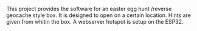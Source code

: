 This project provides the software for an easter egg hunt /reverse geocache style box. It is designed to open on a certain location. Hints are given from whitin the box. A webserver hotspot is setup on the ESP32.

